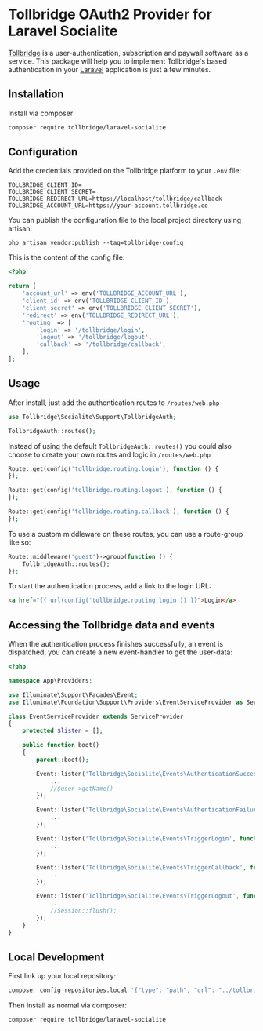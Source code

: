 # Tollbridge OAuth2 Provider for Laravel Socialite

[Tollbridge](https://tollbridge.co) is a user-authentication, subscription and paywall software as a service. This package will help you to implement Tollbridge's based authentication in your [Laravel](https://laravel.com) application is just a few minutes.

## Installation

Install via composer

```bash
composer require tollbridge/laravel-socialite
```

## Configuration

Add the credentials provided on the Tollbridge platform to your `.env` file:

```text
TOLLBRIDGE_CLIENT_ID=
TOLLBRIDGE_CLIENT_SECRET=
TOLLBRIDGE_REDIRECT_URL=https://localhost/tollbridge/callback
TOLLBRIDGE_ACCOUNT_URL=https://your-account.tollbridge.co
```

You can publish the configuration file to the local project directory using artisan:

```text
php artisan vendor:publish --tag=tollbridge-config
```

This is the content of the config file:

```php
<?php

return [
    'account_url' => env('TOLLBRIDGE_ACCOUNT_URL'),
    'client_id' => env('TOLLBRIDGE_CLIENT_ID'),
    'client_secret' => env('TOLLBRIDGE_CLIENT_SECRET'),
    'redirect' => env('TOLLBRIDGE_REDIRECT_URL'),
    'routing' => [
        'login' => '/tollbridge/login',
        'logout' => '/tollbridge/logout',
        'callback' => '/tollbridge/callback',
    ],
];
```

## Usage

After install, just add the authentication routes to `/routes/web.php`

```php
use Tollbridge\Socialite\Support\TollbridgeAuth;

TollbridgeAuth::routes();
```

Instead of using the default `TollbridgeAuth::routes()` you could also choose to create your own routes and logic in `/routes/web.php`

```php
Route::get(config('tollbridge.routing.login'), function () {
});

Route::get(config('tollbridge.routing.logout'), function () {
});

Route::get(config('tollbridge.routing.callback'), function () {
});
```

To use a custom middleware on these routes, you can use a route-group like so:

```php
Route::middleware('guest')->group(function () {
    TollbridgeAuth::routes();
});
```

To start the authentication process, add a link to the login URL:

```html
<a href="{{ url(config('tollbridge.routing.login')) }}">Login</a>
```

## Accessing the Tollbridge data and events

When the authentication process finishes successfully, an event is dispatched, you can create a new event-handler to get the user-data:

```php
<?php

namespace App\Providers;

use Illuminate\Support\Facades\Event;
use Illuminate\Foundation\Support\Providers\EventServiceProvider as ServiceProvider;

class EventServiceProvider extends ServiceProvider
{
    protected $listen = [];

    public function boot()
    {
        parent::boot();

        Event::listen('Tollbridge\Socialite\Events\AuthenticationSuccess', function ($user) {
            ...
            //$user->getName()
        });

        Event::listen('Tollbridge\Socialite\Events\AuthenticationFailure', function ($user) {
            ...
        });

        Event::listen('Tollbridge\Socialite\Events\TriggerLogin', function () {
            ...
        });

        Event::listen('Tollbridge\Socialite\Events\TriggerCallback', function () {
            ...
        });

        Event::listen('Tollbridge\Socialite\Events\TriggerLogout', function () {
            ...
            //Session::flush();
        });
    }
}
```

## Local Development

First link up your local repository:

```bash
composer config repositories.local '{"type": "path", "url": "../tollbridge-laravel-socialite"}' --file composer.json
```

Then install as normal via composer:

```bash
composer require tollbridge/laravel-socialite
```
